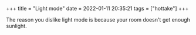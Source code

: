+++
title = "Light mode"
date = 2022-01-11 20:35:21
tags = ["hottake"]
+++

The reason you dislike light mode is because your room doesn't get enough
sunlight.
